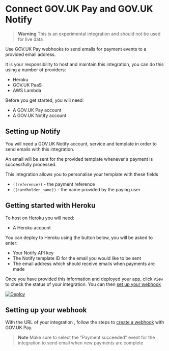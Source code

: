 # Connect GOV.UK Pay and GOV.UK Notify

> **Warning**
> This is an experimental integration and should not be used for live data

Use GOV.UK Pay webhooks to send emails for payment events to a provided email address.

It is your responsibility to host and maintain this integration, you can do this using a number of providers:

* Heroku
* GOV.UK PaaS
* AWS Lambda

Before you get started, you will need:

* A GOV.UK Pay account
* A GOV.UK Notify account


## Setting up Notify

You will need a GOV.UK Notify account, service and template in order to send emails with this integration.

An email will be sent for the provided template whenever a payment is successfully processed.

This integration allows you to personalise your template with these fields

* `((reference))` - the payment reference
* `((cardholder_name))` - the name provided by the paying user


## Getting started with Heroku

To host on Heroku you will need:

* A Heroku account

You can deploy to Heroku using the button below, you will be asked to enter: 
* Your Notify API key
* The Notify template ID for the email you would like to be sent
* The email address which should receive emails when payments are made

Once you have provided this information and deployed your app, click `View` to check the status of your integration. You can then [set up your webhook](#setting-up-your-webhook)

[![Deploy](https://www.herokucdn.com/deploy/button.svg)](https://heroku.com/deploy?template=https://github.com/sfount/connect-pay-notifications)

## Setting up your webhook

With the URL of your integration , follow the steps to [create a webhook](https://docs.payments.service.gov.uk/webhooks/#create-a-webhook) with GOV.UK Pay.

> **Note**
> Make sure to select the "Payment succeeded" event for the integration to send email when new payments are complete
